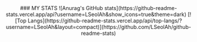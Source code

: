 
<div align="center">
    ### MY STATS 
    ![Anurag's GitHub stats](https://github-readme-stats.vercel.app/api?username=LSeolAh&show_icons=true&theme=dark)
    [![Top Langs](https://github-readme-stats.vercel.app/api/top-langs/?username=LSeolAh&layout=compact)](https://github.com/LSeolAh/github-readme-stats)
</div>